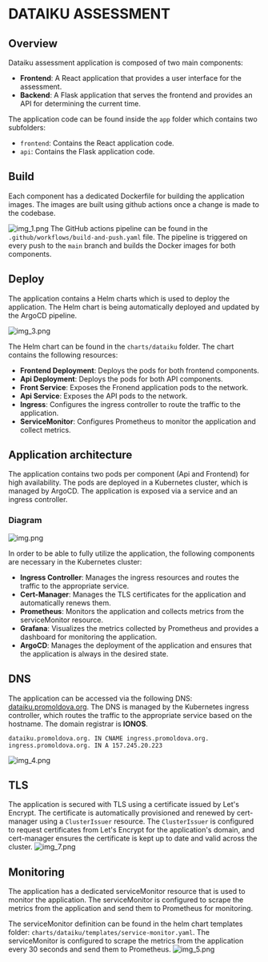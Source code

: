 # DATAIKU ASSESSMENT

## Overview
Dataiku assessment application is composed of two main components:
- **Frontend**: A React application that provides a user interface for the assessment.
- **Backend**: A Flask application that serves the frontend and provides an API for determining the current time.

The application code can be found inside the `app` folder which contains two subfolders:
- `frontend`: Contains the React application code.
- `api`: Contains the Flask application code.

## Build
Each component has a dedicated Dockerfile for building the application images. The images are built using github actions once a change is made to the codebase.

![img_1.png](images/img_1.png)
The GitHub actions pipeline can be found in the `.github/workflows/build-and-push.yaml` file. The pipeline is triggered on every push to the `main` branch and builds the Docker images for both components.
## Deploy
The application contains a Helm charts which is used to deploy the application. The Helm chart is being automatically deployed and updated by the ArgoCD pipeline.

![img_3.png](images/img_3.png)

The Helm chart can be found in the `charts/dataiku` folder. The chart contains the following resources:
- **Frontend Deployment**: Deploys the pods for both frontend components.
- **Api Deployment**: Deploys the pods for both API components.
- **Front Service**: Exposes the Fronend application pods to the network.
- **Api Service**: Exposes the API pods to the network.
- **Ingress**: Configures the ingress controller to route the traffic to the application.
- **ServiceMonitor**: Configures Prometheus to monitor the application and collect metrics.

## Application architecture
The application contains two pods per component (Api and Frontend) for high availability. The pods are deployed in a Kubernetes cluster, which is managed by ArgoCD. The application is exposed via a service and an ingress controller.

### Diagram
![img.png](images/img.png)

In order to be able to fully utilize the application, the following components are necessary in the Kubernetes cluster:
- **Ingress Controller**: Manages the ingress resources and routes the traffic to the appropriate service.
- **Cert-Manager**: Manages the TLS certificates for the application and automatically renews them.
- **Prometheus**: Monitors the application and collects metrics from the serviceMonitor resource.
- **Grafana**: Visualizes the metrics collected by Prometheus and provides a dashboard for monitoring the application.
- **ArgoCD**: Manages the deployment of the application and ensures that the application is always in the desired state.

## DNS
The application can be accessed via the following DNS: [dataiku.promoldova.org](https://dataiku.promoldova.org). The DNS is managed by the Kubernetes ingress controller, which routes the traffic to the appropriate service based on the hostname. The domain registrar is **IONOS**.
```
dataiku.promoldova.org. IN CNAME ingress.promoldova.org.
ingress.promoldova.org. IN A 157.245.20.223
```
![img_4.png](images/img_4.png)
## TLS
The application is secured with TLS using a certificate issued by Let's Encrypt. The certificate is automatically provisioned and renewed by cert-manager using a `ClusterIssuer` resource. The `ClusterIssuer` is configured to request certificates from Let's Encrypt for the application's domain, and cert-manager ensures the certificate is kept up to date and valid across the cluster.
![img_7.png](images/img_7.png)

## Monitoring
The application has a dedicated serviceMonitor resource that is used to monitor the application. The serviceMonitor is configured to scrape the metrics from the application and send them to Prometheus for monitoring.

The serviceMonitor definition can be found in the helm chart templates folder: `charts/dataiku/templates/service-monitor.yaml`. The serviceMonitor is configured to scrape the metrics from the application every 30 seconds and send them to Prometheus.
![img_5.png](images/img_5.png)